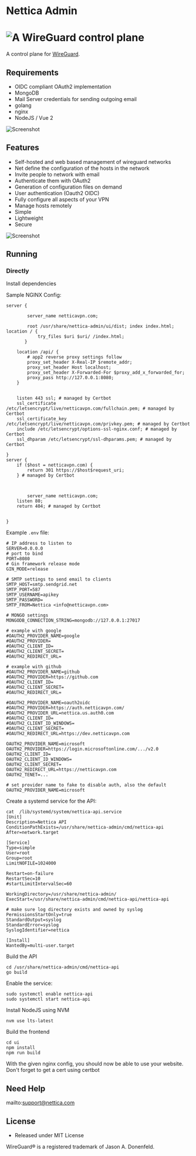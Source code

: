 # Nettica Admin

<h1><img src="./ui/src/assets/nettica.png" alt="A WireGuard control plane"></h1>

A control plane for [WireGuard](https://wireguard.com).

## Requirements

* OIDC compliant OAuth2 implementation
* MongoDB
* Mail Server credentials for sending outgoing email
* golang
* nginx
* NodeJS / Vue 2

![Screenshot](nettica-architecture.jpg)

## Features

 * Self-hosted and web based management of wireguard networks
 * Net define the configuration of the hosts in the network
 * Invite people to network with email
 * Authenticate them with OAuth2
 * Generation of configuration files on demand
 * User authentication (Oauth2 OIDC)
 * Fully configure all aspects of your VPN
 * Manage hosts remotely
 * Simple
 * Lightweight
 * Secure



![Screenshot](nettica-screenshot.png)

## Running


### Directly

Install dependencies

Sample NGINX Config:

```
server {

        server_name netticavpn.com;

        root /usr/share/nettica-admin/ui/dist; index index.html; location / {
            try_files $uri $uri/ /index.html;
       }

    location /api/ {
        # app2 reverse proxy settings follow
        proxy_set_header X-Real-IP $remote_addr;
        proxy_set_header Host localhost;
        proxy_set_header X-Forwarded-For $proxy_add_x_forwarded_for;
        proxy_pass http://127.0.0.1:8080;
    }


    listen 443 ssl; # managed by Certbot
    ssl_certificate /etc/letsencrypt/live/netticavpn.com/fullchain.pem; # managed by Certbot
    ssl_certificate_key /etc/letsencrypt/live/netticavpn.com/privkey.pem; # managed by Certbot
    include /etc/letsencrypt/options-ssl-nginx.conf; # managed by Certbot
    ssl_dhparam /etc/letsencrypt/ssl-dhparams.pem; # managed by Certbot

}
server {
    if ($host = netticavpn.com) {
        return 301 https://$host$request_uri;
    } # managed by Certbot



        server_name netticavpn.com;
    listen 80;
    return 404; # managed by Certbot


}
```

Example `.env` file:

```
# IP address to listen to
SERVER=0.0.0.0
# port to bind
PORT=8080
# Gin framework release mode
GIN_MODE=release

# SMTP settings to send email to clients
SMTP_HOST=smtp.sendgrid.net
SMTP_PORT=587
SMTP_USERNAME=apikey
SMTP_PASSWORD=
SMTP_FROM=Nettica <info@netticavpn.com>

# MONGO settings
MONGODB_CONNECTION_STRING=mongodb://127.0.0.1:27017

# example with google
#OAUTH2_PROVIDER_NAME=google
#OAUTH2_PROVIDER=
#OAUTH2_CLIENT_ID=
#OAUTH2_CLIENT_SECRET=
#OAUTH2_REDIRECT_URL=

# example with github
#OAUTH2_PROVIDER_NAME=github
#OAUTH2_PROVIDER=https://github.com
#OAUTH2_CLIENT_ID=
#OAUTH2_CLIENT_SECRET=
#OAUTH2_REDIRECT_URL=

#OAUTH2_PROVIDER_NAME=oauth2oidc
#OAUTH2_PROVIDER=https://auth.netticavpn.com/
#OAUTH2_PROVIDER_URL=nettica.us.auth0.com
#OAUTH2_CLIENT_ID=
#OAUTH2_CLIENT_ID_WINDOWS=
#OAUTH2_CLIENT_SECRET=
#OAUTH2_REDIRECT_URL=https://dev.netticavpn.com

OAUTH2_PROVIDER_NAME=microsoft
OAUTH2_PROVIDER=https://login.microsoftonline.com/.../v2.0
OAUTH2_CLIENT_ID=
OAUTH2_CLIENT_ID_WINDOWS=
OAUTH2_CLIENT_SECRET=
OAUTH2_REDIRECT_URL=https://netticavpn.com
OAUTH2_TENET=...

# set provider name to fake to disable auth, also the default
OAUTH2_PROVIDER_NAME=microsoft
```

Create a systemd service for the API:

```
cat  /lib/systemd/system/nettica-api.service
[Unit]
Description=Nettica API
ConditionPathExists=/usr/share/nettica-admin/cmd/nettica-api
After=network.target

[Service]
Type=simple
User=root
Group=root
LimitNOFILE=1024000

Restart=on-failure
RestartSec=10
#startLimitIntervalSec=60

WorkingDirectory=/usr/share/nettica-admin/
ExecStart=/usr/share/nettica-admin/cmd/nettica-api/nettica-api

# make sure log directory exists and owned by syslog
PermissionsStartOnly=true
StandardOutput=syslog
StandardError=syslog
SyslogIdentifier=nettica

[Install]
WantedBy=multi-user.target
```

Build the API
```
cd /usr/share/nettica-admin/cmd/nettica-api
go build
```

Enable the service:

```
sudo systemctl enable nettica-api
sudo systemctl start nettica-api
```

Install NodeJS using NVM
```
nvm use lts-latest
```

Build the frontend

```
cd ui
npm install
npm run build
```

With the given nginx config, you should now be able to use your website.  Don't forget
to get a cert using certbot

## Need Help

mailto:support@nettica.com

## License
* Released under MIT License

WireGuard® is a registered trademark of Jason A. Donenfeld.
